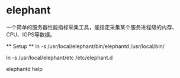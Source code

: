 # elephant
一个简单的服务器性能指标采集工具，能指定采集某个服务进程级的内存、CPU、IOPS等数据。


** Setup **
ln -s /usr/local/elephant/bin/elephantd /usr/local/bin/

ln -s /usr/local/elephant/etc /etc/elephant.d

elephantd help
